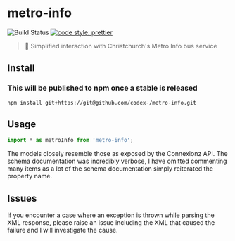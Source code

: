 # metro-info

![Build Status](https://img.shields.io/appveyor/ci/codex-/metro-info.svg?style=flat-square)
[![code style: prettier](https://img.shields.io/badge/code_style-prettier-ff69b4.svg?style=flat-square)](https://github.com/prettier/prettier)

> 🚌 Simplified interaction with Christchurch's Metro Info bus service

## Install
### This will be published to npm once a stable is released
```
npm install git+https://git@github.com/codex-/metro-info.git
```

## Usage
```typescript
import * as metroInfo from 'metro-info';
```

The models closely resemble those as exposed by the Connexionz API. The schema documentation was incredibly verbose, I have omitted commenting many items as a lot of the schema documentation simply reiterated the property name.

## Issues
If you encounter a case where an exception is thrown while parsing the XML response, please raise an issue including the XML that caused the failure and I will investigate the cause.
